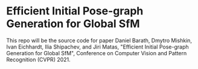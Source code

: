 # Efficient Initial Pose-graph Generation for Global SfM

This repo will be the source code for paper Daniel Barath, Dmytro Mishkin, Ivan Eichhardt, Ilia Shipachev, and Jiri Matas, "Efficient Initial Pose-graph Generation for Global SfM", Conference on Computer Vision and Pattern Recognition (CVPR) 2021.
